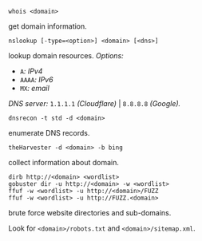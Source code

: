 ```
whois <domain>
```
get domain information.
```
nslookup [-type=<option>] <domain> [<dns>]
```
lookup domain resources.
_Options:_
- `A`_: IPv4_
- `AAAA`_: IPv6_
- `MX`_: email_

_DNS server:_ `1.1.1.1` _(Cloudflare)_ | `8.8.8.8` _(Google)._
```
dnsrecon -t std -d <domain>
```
enumerate DNS records.
```
theHarvester -d <domain> -b bing
```
collect information about domain.
```
dirb http://<domain> <wordlist>
gobuster dir -u http://<domain> -w <wordlist>
ffuf -w <wordlist> -u http://<domain>/FUZZ
ffuf -w <wordlist> -u http://FUZZ.<domain>
```
brute force website directories and sub-domains.

Look for `<domain>/robots.txt` and `<domain>/sitemap.xml`.